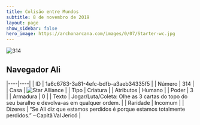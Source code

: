 ```yaml
---
title: Colisão entre Mundos
subtitle: 8 de novembro de 2019
layout: page
show_sidebar: false
hero_image: https://archonarcana.com/images/0/07/Starter-wc.jpg
---
```


![314](https://cdn.keyforgegame.com/media/card_front/pt/452_314_Q7MP663H684G_pt.png)

## Navegador Ali

|----|----|
| ID | 1a6c6783-3a81-4efc-bdfb-a3aeb34335f5 |
| Número | 314 |
| Casa | ![Star Alliance](https://archonarcana.com/images/thumb/7/7d/Star_Alliance.png/22px-Star_Alliance.png "Aliança Estelar") |
| Tipo | Criatura |
| Atributos | Humano |
| Poder | 3 |
| Armadura | 0 |
| Texto | Jogar/Luta/Coleta: Olhe as 3 cartas  do topo do seu baralho e devolva-as em qualquer ordem. |
| Raridade | Incomum |
| Dizeres | “Se Ali diz que estamos perdidos é porque estamos totalmente perdidos.” – Capitã Val Jericó |